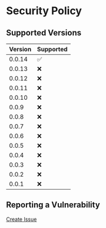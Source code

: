# Security Policy

## Supported Versions

| Version | Supported          |
| ------- | ------------------ |
| 0.0.14  | :white_check_mark: |
| 0.0.13  | :x:                |
| 0.0.12  | :x:                |
| 0.0.11  | :x:                |
| 0.0.10  | :x:                |
| 0.0.9   | :x:                |
| 0.0.8   | :x:                |
| 0.0.7   | :x:                |
| 0.0.6   | :x:                |
| 0.0.5   | :x:                |
| 0.0.4   | :x:                |
| 0.0.3   | :x:                |
| 0.0.2   | :x:                |
| 0.0.1   | :x:                |

## Reporting a Vulnerability

[Create Issue](https://github.com/gregoranders/ts-csv/issues/new?labels=bug&template=bug_report.md&title=Security+Issue)
